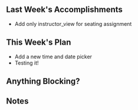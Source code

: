 ## Last Week's Accomplishments

- Add only instructor_view for seating assignment

## This Week's Plan

- Add a new time and date picker
- Testing it!

## Anything Blocking?

## Notes

